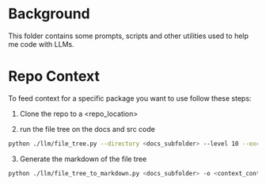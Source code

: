# Background

This folder contains some prompts, scripts and other utilities used to help me code with LLMs.



# Repo Context

To feed context for a specific package you want to use follow these steps:

1. Clone the repo to a <repo_location>

2. run the file tree on the docs and src code
```bash
python ./llm/file_tree.py --directory <docs_subfolder> --level 10 --exclude-suffixes .pyc .pyo .pyd --include-base-path -o <context_tree_filepath>
```

3. Generate the markdown of the file tree
```bash
python ./llm/file_tree_to_markdown.py <docs_subfolder> -o <context_content_filepath>
```